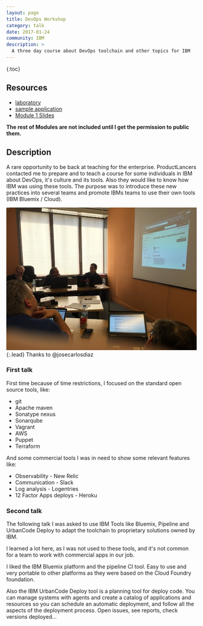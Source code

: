 ```yaml
---
layout: page
title: DevOps Workshop
category: talk
date: 2017-01-24
community: IBM
description: >
  A three day course about DevOps toolchain and other topics for IBM
---
```


{:toc}

## Resources

* [laboratory](https://github.com/devops-studentXX/lab02)
* [sample application](https://github.com/devops-studentXX/myapp)
* [Module 1 Slides](https://docs.google.com/presentation/d/1IKyQXrnX-wlkywpBcmjGoBccx5nxV9kS9CkqCVQri44/edit?usp=sharing)

__The rest of Modules are not included until I get the permission to public them.__

## Description

A rare opportunity to be back at teaching for the enterprise.  ProductLancers
 contacted me to prepare and to teach a course for some individuals in IBM 
 about DevOps, it's culture and its tools.  Also they would like to know how 
 IBM was using these tools.  The purpose was to introduce these new practices 
 into several teams and promote IBMs teams to use their own tools 
 (IBM Bluemix / Cloud).

![](/assets/img/2017-01-25-devops-workshop.jfif){:.lead}
Thanks to @josecarlosdiaz


### First talk

First time because of time restrictions, I focused on the standard open source
 tools, like:

* git
* Apache maven
* Sonatype nexus
* Sonarqube
* Vagrant
* AWS
* Puppet
* Terraform

And some commercial tools I was in need to show some relevant features like:

* Observability - New Relic
* Communication - Slack
* Log analysis  - Logentries
* 12 Factor Apps deploys - Heroku

### Second talk

The following talk I was asked to use IBM Tools like Bluemix, Pipeline and
 UrbanCode Deploy to adapt the toolchain to proprietary solutions owned by
 IBM.

I learned a lot here, as I was not used to these tools, and it's not common
 for a team to work with commercial apps in our job.

I liked the IBM Bluemix platform and the pipeline CI tool.  Easy to use and very
 portable to other platforms as they were based on the Cloud Foundry foundation.

Also the IBM UrbanCode Deploy tool is a planning tool for deploy code.  You can
 manage systems with agents and create a catalog of applications and resources
 so you can schedule an automatic deployment, and follow all the aspects of the
 deployment process.  Open issues, see reports, check versions deployed...

